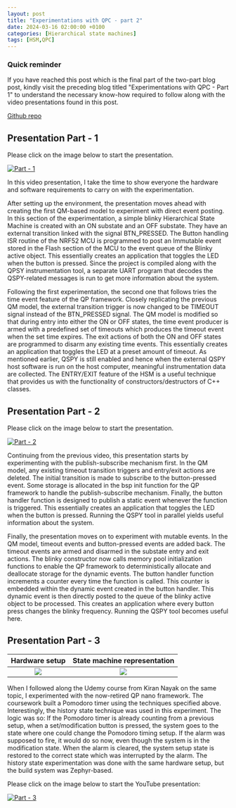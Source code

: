 ```yaml
---
layout: post
title: "Experimentations with QPC - part 2"
date: 2024-03-16 02:00:00 +0100
categories: [Hierarchical state machines]
tags: [HSM,QPC]
---
```


### Quick reminder

If you have reached this post which is the final part of the two-part blog post, kindly visit the preceding blog titled "Experimentations with QPC - Part 1" to understand the necessary know-how required to follow along with the video presentations found in this post.

[Github repo]({{site.data.navigation.Links[4][3]}})

## Presentation Part - 1

Please click on the image below to start the presentation.

[![Part - 1]({{site.data.navigation.Images[4][0]}})]({{site.data.navigation.Links[4][0]}})

In this video presentation, I take the time to show everyone the hardware and software requirements to carry on with the experimentation.

After setting up the environment, the presentation moves ahead with creating the first QM-based model to experiment with direct event posting. In this section of the experimentation, a simple blinky Hierarchical State Machine is created with an ON substate and an OFF substate. They have an external transition linked with the signal BTN_PRESSED. The Button handling ISR routine of the NRF52 MCU is programmed to post an Immutable event stored in the Flash section of the MCU to the event queue of the Blinky active object. This essentially creates an application that toggles the LED when the button is pressed. Since the project is compiled along with the QPSY instrumentation tool, a separate UART program that decodes the QSPY-related messages is run to get more information about the system.

Following the first experimentation, the second one that follows tries the time event feature of the QP framework. Closely replicating the previous QM model, the external transition trigger is now changed to be TIMEOUT signal instead of the BTN_PRESSED signal. The QM model is modified so that during entry into either the ON or OFF states, the time event producer is armed with a predefined set of timeouts which produces the timeout event when the set time expires. The exit actions of both the ON and OFF states are programmed to disarm any existing time events. This essentially creates an application that toggles the LED at a preset amount of timeout. As mentioned earlier, QSPY is still enabled and hence when the external QSPY host software is run on the host computer, meaningful instrumentation data are collected. The ENTRY/EXIT feature of the HSM is a useful technique that provides us with the functionality of constructors/destructors of C++ classes.

## Presentation Part - 2

Please click on the image below to start the presentation.

[![Part - 2]({{site.data.navigation.Images[4][1]}})]({{site.data.navigation.Links[4][1]}})

Continuing from the previous video, this presentation starts by experimenting with the publish-subscribe mechanism first. In the QM model, any existing timeout transition triggers and entry/exit actions are deleted. The initial transition is made to subscribe to the button-pressed event. Some storage is allocated in the bsp init function for the QP framework to handle the publish-subscribe mechanism. Finally, the button handler function is designed to publish a static event whenever the function is triggered. This essentially creates an application that toggles the LED when the button is pressed. Running the QSPY tool in parallel yields useful information about the system.

Finally, the presentation moves on to experiment with mutable events. In the QM model, timeout events and button-pressed events are added back. The timeout events are armed and disarmed in the substate entry and exit actions. The blinky constructor now calls memory pool initialization functions to enable the QP framework to deterministically allocate and deallocate storage for the dynamic events. The button handler function increments a counter every time the function is called. This counter is embedded within the dynamic event created in the button handler. This dynamic event is then directly posted to the queue of the blinky active object to be processed. This creates an application where every button press changes the blinky frequency. Running the QSPY tool becomes useful here.

## Presentation Part - 3

Hardware setup  |  State machine representation
:-------------------------:|:-------------------------:
![]({{site.data.navigation.Images[4][3]}})  |  ![]({{site.data.navigation.Images[4][4]}}) 

When I followed along the Udemy course from Kiran Nayak on the same topic, I experimented with the now-retired QP nano framework. The coursework built a Pomodoro timer using the techniques specified above. Interestingly, the history state technique was used in this experiment. The logic was so: If the Pomodoro timer is already counting from a previous setup, when a set/modification button is pressed, the system goes to the state where one could change the Pomodoro timing setup. If the alarm was supposed to fire, it would do so now, even though the system is in the modification state. When the alarm is cleared, the system setup state is restored to the correct state which was interrupted by the alarm. The history state experimentation was done with the same hardware setup, but the build system was Zephyr-based.

Please click on the image below to start the YouTube presentation:

[![Part - 3]({{site.data.navigation.Images[4][2]}})]({{site.data.navigation.Links[4][2]}})
